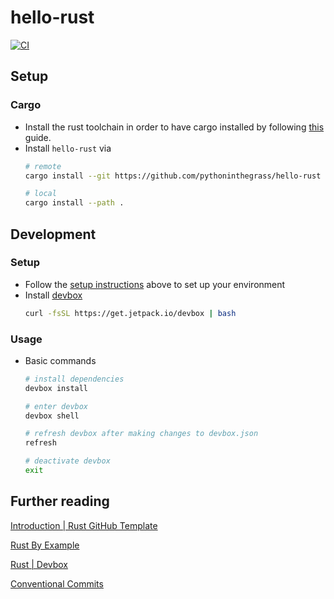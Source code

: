 # hello-rust

[![CI](https://github.com/pythoninthegrass/hello-rust/workflows/CI/badge.svg)](https://github.com/pythoninthegrass/hello-rust/actions)

## Setup

### Cargo

* Install the rust toolchain in order to have cargo installed by following
  [this](https://www.rust-lang.org/tools/install) guide.
* Install `hello-rust` via
    ```bash
    # remote
    cargo install --git https://github.com/pythoninthegrass/hello-rust

    # local
    cargo install --path .
    ```

## Development

### Setup

* Follow the [setup instructions](#setup) above to set up your environment
* Install [devbox](https://www.jetpack.io/devbox/docs/quickstart/)
    ```bash
    curl -fsSL https://get.jetpack.io/devbox | bash
    ```

### Usage

* Basic commands
    ```bash
    # install dependencies
    devbox install

    # enter devbox
    devbox shell

    # refresh devbox after making changes to devbox.json
    refresh

    # deactivate devbox
    exit
    ```

## Further reading

[Introduction | Rust GitHub Template](https://rust-github.github.io/)

[Rust By Example](https://doc.rust-lang.org/rust-by-example/index.html)

[Rust | Devbox](https://www.jetpack.io/devbox/docs/devbox_examples/languages/rust/)

[Conventional Commits](https://www.conventionalcommits.org/en/v1.0.0/)
